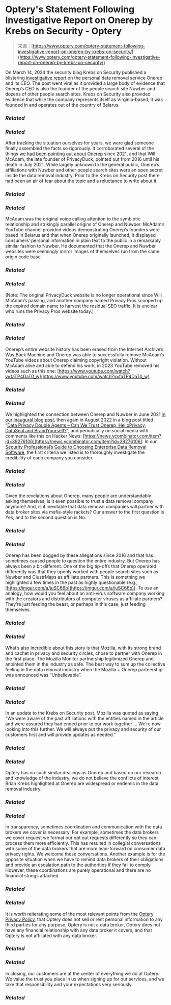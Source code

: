 <!--yml
category: 未分类
date: 2024-05-27 15:05:28
-->

# Optery's Statement Following Investigative Report on Onerep by Krebs on Security - Optery

> 来源：[https://www.optery.com/optery-statement-following-investigative-report-on-onerep-by-krebs-on-security/](https://www.optery.com/optery-statement-following-investigative-report-on-onerep-by-krebs-on-security/)

On March 14, 2024 the security blog Krebs on Security published a blistering [investigative report](https://krebsonsecurity.com/2024/03/ceo-of-data-privacy-company-onerep-com-founded-dozens-of-people-search-firms/) on the personal data removal service Onerep and its CEO. The post went viral as it provided a large body of evidence that Onerep’s CEO is also the founder of the people search site Nuwber and dozens of other people search sites. Krebs on Security also provided evidence that while the company represents itself as Virginia-based, it was founded in and operates out of the country of Belarus.

### *Related*

### *Related*

After tracking the situation ourselves for years, we were glad someone finally assembled the facts so rigorously. It corroborated several of the things [we had been pointing out about Onerep](https://www.optery.com/introducing-optery-remove-yourself-from-150-people-search-sites-like-truthfinder-mylife-radaris-socialcatfish-spokeo-whitepages/) since 2021, and that Will McAdam, the late founder of PrivacyDuck, pointed out from 2016 until his death in July 2021\. While largely unknown to the general public, Onerep’s affiliations with Nuwber and other people search sites were an open secret inside the data removal industry. Prior to the Krebs on Security post there had been an air of fear about the topic and a reluctance to write about it.

### *Related*

### *Related*

McAdam was the original voice calling attention to the symbiotic relationship and strikingly parallel origins of Onerep and Nuwber. McAdam’s YouTube channel provided videos demonstrating Onerep’s founders were based in Belarus and that when Onerep originally launched, it displayed consumers’ personal information in plain text to the public in a remarkably similar fashion to Nuwber. He documented that the Onerep and Nuwber websites were seemingly mirror images of themselves run from the same origin code base.

### *Related*

### *Related*

(Note: The original PrivacyDuck website is no longer operational since Will McAdam’s passing, and another company named Privacy Pros scooped up the expired domain name to harvest the residual SEO traffic. It is unclear who runs the Privacy Pros website today.)

### *Related*

### *Related*

Onerep’s entire website history has been erased from the Internet Archive’s Way Back Machine and Onerep was able to successfully remove McAdam’s YouTube videos about Onerep claiming copyright violation. Without McAdam alive and able to defend his work, in 2023 YouTube removed his videos such as this one: [https://www.youtube.com/watch?v=faTP4DaT0_w](https://www.youtube.com/watch?v=faTP4DaT0_w)

### *Related*

### *Related*

We highlighted the connection between Onerep and Nuwber in June 2021 [in our inaugural blog post](https://www.optery.com/introducing-optery-remove-yourself-from-150-people-search-sites-like-truthfinder-mylife-radaris-socialcatfish-spokeo-whitepages/), then again in August 2022 in a blog post titled “[Data Privacy Double Agents – Can We Trust Onerep, HelloPrivacy, DataSeal and BrandYourself?](https://www.optery.com/can-we-trust-onerep-helloprivacy-dataseal-and-brandyourself/)”, and periodically on social media with comments like this on Hacker News: [https://news.ycombinator.com/item?id=39276106](https://news.ycombinator.com/item?id=39276106). In our [Security Professional’s Guide to Choosing Enterprise Data Removal Software](https://www.optery.com/security-pro-personal-data-removal-guide/), the first criteria we listed is to thoroughly investigate the credibility of each company you consider.

### *Related*

### *Related*

Given the revelations about Onerep, many people are understandably asking themselves, is it even possible to trust a data removal company anymore? And, is it inevitable that data removal companies will partner with data broker sites via mafia-style rackets? Our answer to the first question is Yes, and to the second question is No.

### *Related*

### *Related*

Onerep has been dogged by these allegations since 2016 and that has sometimes caused people to question the entire industry. But Onerep has always been a bit different. One of the big tip-offs that Onerep operated differently was that they openly worked with people search sites such as Nuwber and ClustrMaps as affiliate partners. This is something we highlighted a few times in the past as highly questionable (e.g., [https://imgur.com/a/juSC66b](https://imgur.com/a/juSC66b)). To use an analogy, how would you feel about an anti-virus software company working with the creators and distributors of computer viruses as affiliate partners? They’re just feeding the beast, or perhaps in this case, just feeding themselves.

### *Related*

### *Related*

What’s also incredible about this story is that Mozilla, with its strong brand and cachet in privacy and security circles, chose to partner with Onerep in the first place. The Mozilla Monitor partnership legitimized Onerep and anointed them in the industry as safe. The best way to sum up the collective feeling in the data removal industry when the Mozilla + Onerep partnership was announced was “Unbelievable”.

### *Related*

### *Related*

In an update to the Krebs on Security post, Mozilla was quoted as saying “We were aware of the past affiliations with the entities named in the article and were assured they had ended prior to our work together … We’re now looking into this further. We will always put the privacy and security of our customers first and will provide updates as needed.”

### *Related*

### *Related*

Optery has no such similar dealings as Onerep and based on our research and knowledge of the industry, we do not believe the conflicts of interest Brian Krebs highlighted at Onerep are widespread or endemic in the data removal industry.

### *Related*

### *Related*

In transparency, sometimes coordination and communication with the data brokers we cover is necessary. For example, sometimes the data brokers we cover request we format our opt out requests differently so they can process them more efficiently. This has resulted in collegial conversations with some of the data brokers that are more lean-forward on consumer data privacy rights. We welcome these conversations. Another example is for the opposite situation when we have to remind data brokers of their obligations and provide an escalation path to the authorities if they fail to comply. However, these coordinations are purely operational and there are no financial strings attached.

### *Related*

### *Related*

It is worth reiterating some of the most relevant points from the [Optery Privacy Policy](https://www.optery.com/privacy-policy/), that Optery does not sell or rent personal information to any third parties for any purpose, Optery is not a data broker, Optery does not have any financial relationship with any data broker it covers, and that Optery is not affiliated with any data broker.

### *Related*

### *Related*

In closing, our customers are at the center of everything we do at Optery. We value the trust you place in us when signing up for our services, and we take that responsibility and your expectations very seriously.

### *Related*